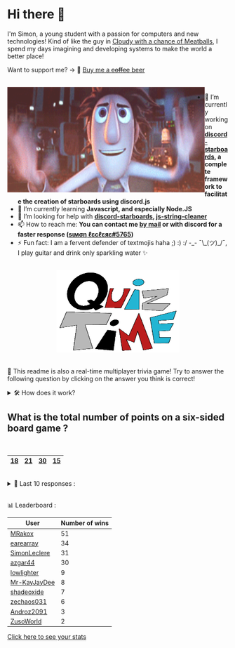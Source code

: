 # Hi there 👋

I'm Simon, a young student with a passion for computers and new technologies!
Kind of like the guy in [Cloudy with a chance of Meatballs](https://www.youtube.com/watch?v=dQw4w9WgXcQ), I spend my days imagining and developing systems to make the world a better place!

Want to support me? -> 🍺 [Buy me a ~~coffee~~ beer](https://www.buymeacoffee.com/SimonLeclere)

<br>

<img width="450" height="240" src="./assets/cloudyWithAChanceOfMeatBalls.gif" align=left>

- 🔭 I’m currently working on **[discord-starboards](https://github.com/SimonLeclere/discord-starboards), a complete framework to facilitate the creation of starboards using discord.js**
- 🌱 I’m currently learning **Javascript, and especially Node.JS**
- 🤔 I’m looking for help with **[discord-starboards](https://github.com/SimonLeclere/discord-starboards), [js-string-cleaner](https://github.com/SimonLeclere/Js-String-Cleaner)**
- 📫 How to reach me: **You can contact me [by mail](mailto:simon-leclere@orange.fr) or with discord for a faster response ([sιмση ℓεcℓεяε#5765](https://discord.com/invite/U2VGrkT))**
- ⚡ Fun fact: I am a fervent defender of textmojis haha ;) :) :/ -\_- ¯\\\_(ツ)\_/¯, I play guitar and drink only sparkling water ✨

<br>

<center><img width="280" height="187" src="./assets/quizTime.gif"></center>

<br>

🎲 This readme is also a real-time multiplayer trivia game! Try to answer the following question by clicking on the answer you think is correct!
<details>
  <summary>🛠️ How does it work?</summary>
  Each answer is a link to a pre-filled issue. When you press "Submit new issue", it triggers a Github action workflow that compares your answer with the correct answer, finds a new question and updates the readme.md file. Not bad huh?! This whole process only takes about 20 seconds!
</details>

## What is the total number of points on a six-sided board game ?

<br>

| [18](https://github.com/SimonLeclere/SimonLeclere/issues/new?title=quiz%7C531%7C18&body=Just%20click%20'Submit%20new%20issue'.) | [21](https://github.com/SimonLeclere/SimonLeclere/issues/new?title=quiz%7C531%7C21&body=Just%20click%20'Submit%20new%20issue'.) | [30](https://github.com/SimonLeclere/SimonLeclere/issues/new?title=quiz%7C531%7C30&body=Just%20click%20'Submit%20new%20issue'.) | [15](https://github.com/SimonLeclere/SimonLeclere/issues/new?title=quiz%7C531%7C15&body=Just%20click%20'Submit%20new%20issue'.) |
| - | - | - | - | 

<br>

<details>
  <summary>📒 Last 10 responses :</summary>

- **earearray** answered **Hepatitis** to `What other disease are the symptoms of COVID-19 close enough to ?` (Wrong answer)
- **earearray** answered **Darna** to `What super-hero of Mars Ravelo was formerly called Varga ?` (Good answer)
- **earearray** answered **Iron Man** to `What human becomes overpowered with high-tech armor ?` (Good answer)
- **earearray** answered **His cock** to `What does the weakest wolf show after a fight for the hierarchy ?` (Wrong answer)
- **earearray** answered **Tintin in Tibet** to `In what adventure does Tintin find himself facing an impressive Yeti ?` (Good answer)
- **SimonLeclere** answered **Cinderella** to `Who sings « One day my prince will come » in a Disney cartoon ?` (Wrong answer)
- **SimonLeclere** answered **Matt Damon** to `Which actor from « Ocean's Eleven » sold a kiss 350,000 euros for a good cause ?` (Wrong answer)
- **SimonLeclere** answered **Kalifornia** to `During the filming of which film did Brad fall in love with Angelina Jolie ?` (Wrong answer)
- **Androz2091** answered **Innsbruck** to `Which Austrian city crossed by the Inn is the capital of Tyrol ?` (Good answer)
- **SimonLeclere** answered **Czechoslovakia** to `Which country lost about fifteen percent of its population between 1939 and 1945 ?` (Wrong answer)

</details>

<br>

📊 Leaderboard :

| User | Number of wins |
|-|-|
| [MRakox](https://github.com/MRakox) | 51 |
| [earearray](https://github.com/earearray) | 34 |
| [SimonLeclere](https://github.com/SimonLeclere) | 31 |
| [azgar44](https://github.com/azgar44) | 30 |
| [lowlighter](https://github.com/lowlighter) | 9 |
| [Mr-KayJayDee](https://github.com/Mr-KayJayDee) | 8 |
| [shadeoxide](https://github.com/shadeoxide) | 7 |
| [zechaos031](https://github.com/zechaos031) | 6 |
| [Androz2091](https://github.com/Androz2091) | 3 |
| [ZusoWorld](https://github.com/ZusoWorld) | 2 |

[Click here to see your stats](https://github.com/SimonLeclere/SimonLeclere/issues/new?title=MyStats&body=Just%20click%20%27Submit%20new%20issue%27.)
